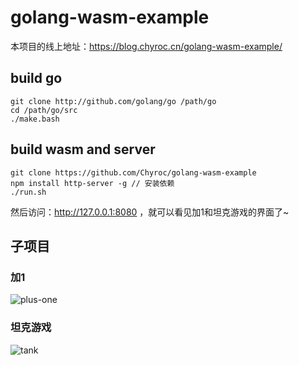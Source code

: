 # golang-wasm-example

本项目的线上地址：https://blog.chyroc.cn/golang-wasm-example/

## build go
```
git clone http://github.com/golang/go /path/go
cd /path/go/src
./make.bash
```

## build wasm and server
```
git clone https://github.com/Chyroc/golang-wasm-example
npm install http-server -g // 安装依赖
./run.sh
```

然后访问：http://127.0.0.1:8080 ，就可以看见加1和坦克游戏的界面了~

## 子项目

### 加1

![plus-one](http://recordit.co/08BYIUCJ5X.gif)

### 坦克游戏

![tank](http://g.recordit.co/Uq3qxUgVu1.gif)
